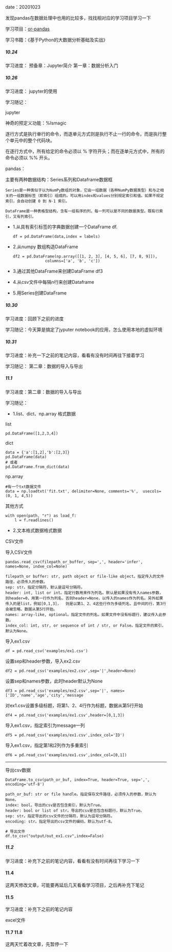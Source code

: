 date：20201023

发现pandas在数据处理中也用的比较多，找找相对应的学习项目学习一下

学习项目：[or-pandas](https://github.com/zhouyanasd/or-pandas)

学习书籍：《基于Python的大数据分析基础及实战》

##### 10.24

学习进度：  预备章：Jupyter简介   第一章：数据分析入门

##### 10.26

学习进度：  jupyter的使用

学习随记：

jupyter

  神奇的预定义功能：%lsmagic

  逐行方式是执行单行的命令，而逐单元方式则是执行不止一行的命令，而是执行整个单元中的整个代码块。

  在逐行方式中，所有给定的命令必须以 % 字符开头；而在逐单元方式中，所有的命令必须以 %% 开头。

pandas：

主要有两种数据结构：Series系列和Dataframe数据框

    Series是一种类似于以为NumPy数组的对象，它由一组数据（各种NumPy数据类型）和与之相关的一组数据标签（即索引）组成的。可以用index和values分别规定索引和值。如果不规定索引，会自动创建 0 到 N-1 索引。
    
    DataFrame是一种表格型结构，含有一组有序的列，每一列可以是不同的数据类型。既有行索引，又有列索引。

* 1.从具有索引标签的字典数据创建一个DataFrame df.

      df = pd.DataFrame(data,index = labels)

* 2.从numpy 数组构造DataFrame

      df2 = pd.DataFrame(np.array([[1, 2, 3], [4, 5, 6], [7, 8, 9]]),
                    columns=['a', 'b', 'c'])

* 3.通过其他DataFrame来创建DataFrame df3

* 4.从csv文件中每隔n行来创建Dataframe

* 5.用Series创建DataFrame

##### 10.30

学习进度：回顾下之前的进度

学习随记：今天算是搞定了jyputer notebook的应用，怎么使用本地的虚拟环境

##### 10.31

学习进度：补充一下之前的笔记内容，看看有没有时间再往下接着学习

学习随记：  第二章：数据的导入与导出

##### 11.1

学习进度：第二章：数据的导入与导出

学习随记：

* 1.list、dict、np.array 格式数据

list

    pd.DataFrame([1,2,3,4])

dict

    data = {'a':[1,2],'b':[2,3]}
    pd.DataFrame(data)
    # 或者
    pd.DataFrame.from_dict(data)

np.array

    #有一个txt数据文件
    data = np.loadtxt('fit.txt', delimiter=None, comments='%',  usecols=(0, 1, 4,5))

其他方式

    with open(path, "r") as load_f:
        l = f.readlines()

* 2.文本格式数据格式数据

CSV文件

导入CSV文件

    pandas.read_csv(filepath_or_buffer, sep=',', header='infer', names=None, indxe_col=None)
    
    filepath_or buffer: str, path object or file-like object。指定传入的文件路径，必须传入的参数。
    sep: str。指定分隔符，默认是逗号分隔符。
    header: int, list or int。指定行数用来作为列名。默认是如果没有传入names参数，则header=0，用第一行作为列名，否则header=None，以传入的names作为列名。另外如果传入的是list，例如[0,1,3]，  则是以第1、2、4这些行作为多级列名，且中间的行，第3行会被忽略，数据从第5行开始。
    names: array-like, optional。指定文件的列名。如果文件中没有标题行，建议传入此参数。
    index_col: int, str, or sequence of int / str, or False。指定文件的索引，默认为None。
    
导入ex1.csv

    df = pd.read_csv('examples/ex1.csv')    

设置sep和header参数，导入ex2.csv

    df2 = pd.read_csv('examples/ex2.csv',sep='|',header=None)

设置sep和names参数，此时header默认为None

    df3 = pd.read_csv('examples/ex2.csv',sep='|', names=['ID','name','age','city','message

对ex1.csv设置多级标题，将第1、2、4行作为标题，数据从第5行开始

    df4 = pd.read_csv('examples/ex1.csv',header=[0,1,3])

导入ex1.csv，指定索引为message一列

    df5 = pd.read_csv('examples/ex1.csv',index_col='ID')

导入ex1.csv，指定第1和2列作为多重索引

    df6 = pd.read_csv('examples/ex1.csv',index_col=[0,1])
_____
导出csv数据

    DataFrame.to_csv(path_or_buf, index=True, header=True, sep=',', encoding='utf-8')

    path_or_buf: str or file handle。指定保存文件路径，必须传入的参数，默认为None。
    index: bool。导出的csv是否包含索引，默认为True。
    header: bool or list of str。导出的csv是否包含标题行，默认为True。
    sep: str。指定导出的csv文件的分隔符，默认为逗号分隔符。
    encoding: str。指定导出的csv文件的编码，默认为utf-8。

    # 导出文件
    df.to_csv("output/out_ex1.csv",index=False)

##### 11.2

学习进度：补充下之前的笔记内容，看看有没有时间再往下学习一下

#### 11.4

这两天修改文章，可能要再延后几天看看学习项目，之后再补充下笔记

#### 11.5

学习进度：补充下之前的笔记内容

excel文件

#### 11.7   11.8

这两天忙着改文章，先暂停一下
